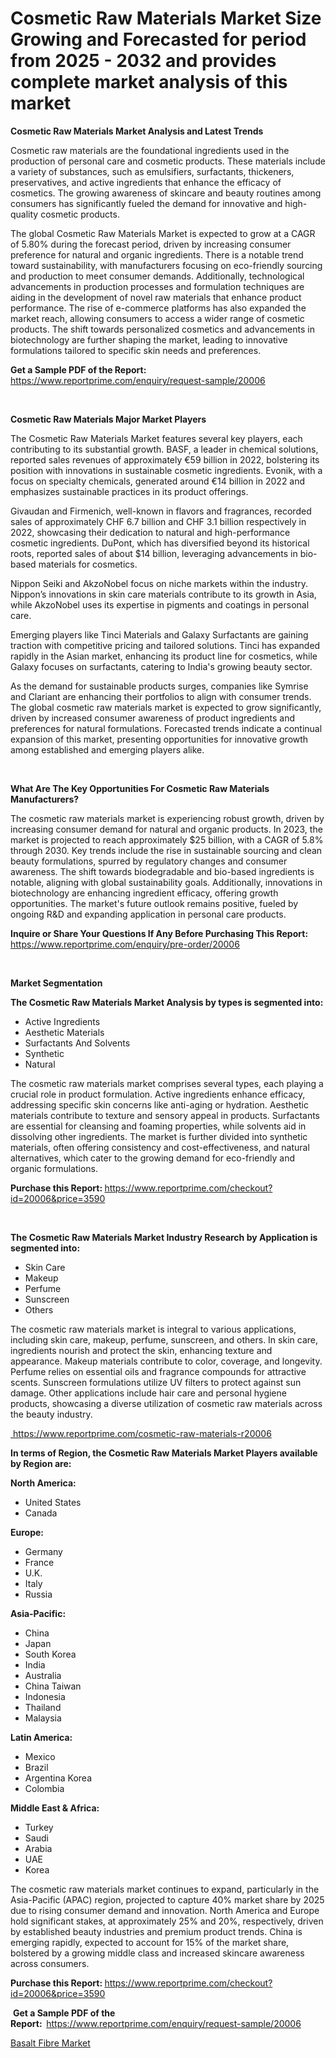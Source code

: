 <p><h1>Cosmetic Raw Materials Market Size Growing and Forecasted for period from 2025 - 2032 and provides complete market analysis of this market</h1></p><p><strong>Cosmetic Raw Materials Market Analysis and Latest Trends</strong></p>
<p><p>Cosmetic raw materials are the foundational ingredients used in the production of personal care and cosmetic products. These materials include a variety of substances, such as emulsifiers, surfactants, thickeners, preservatives, and active ingredients that enhance the efficacy of cosmetics. The growing awareness of skincare and beauty routines among consumers has significantly fueled the demand for innovative and high-quality cosmetic products.</p><p>The global Cosmetic Raw Materials Market is expected to grow at a CAGR of 5.80% during the forecast period, driven by increasing consumer preference for natural and organic ingredients. There is a notable trend toward sustainability, with manufacturers focusing on eco-friendly sourcing and production to meet consumer demands. Additionally, technological advancements in production processes and formulation techniques are aiding in the development of novel raw materials that enhance product performance. The rise of e-commerce platforms has also expanded the market reach, allowing consumers to access a wider range of cosmetic products. The shift towards personalized cosmetics and advancements in biotechnology are further shaping the market, leading to innovative formulations tailored to specific skin needs and preferences.</p></p>
<p><strong>Get a Sample PDF of the Report:&nbsp;</strong> <a href="https://www.reportprime.com/enquiry/request-sample/20006?utm_campaign=2531&utm_medium=2&utm_source=Github&utm_content=ia&utm_term=18032025&utm_id=cosmetic-raw-materials">https://www.reportprime.com/enquiry/request-sample/20006</a></p>
<p>&nbsp;</p>
<p><strong>Cosmetic Raw Materials Major Market Players</strong></p>
<p><p>The Cosmetic Raw Materials Market features several key players, each contributing to its substantial growth. BASF, a leader in chemical solutions, reported sales revenues of approximately €59 billion in 2022, bolstering its position with innovations in sustainable cosmetic ingredients. Evonik, with a focus on specialty chemicals, generated around €14 billion in 2022 and emphasizes sustainable practices in its product offerings.</p><p>Givaudan and Firmenich, well-known in flavors and fragrances, recorded sales of approximately CHF 6.7 billion and CHF 3.1 billion respectively in 2022, showcasing their dedication to natural and high-performance cosmetic ingredients. DuPont, which has diversified beyond its historical roots, reported sales of about $14 billion, leveraging advancements in bio-based materials for cosmetics.</p><p>Nippon Seiki and AkzoNobel focus on niche markets within the industry. Nippon’s innovations in skin care materials contribute to its growth in Asia, while AkzoNobel uses its expertise in pigments and coatings in personal care.</p><p>Emerging players like Tinci Materials and Galaxy Surfactants are gaining traction with competitive pricing and tailored solutions. Tinci has expanded rapidly in the Asian market, enhancing its product line for cosmetics, while Galaxy focuses on surfactants, catering to India's growing beauty sector.</p><p>As the demand for sustainable products surges, companies like Symrise and Clariant are enhancing their portfolios to align with consumer trends. The global cosmetic raw materials market is expected to grow significantly, driven by increased consumer awareness of product ingredients and preferences for natural formulations. Forecasted trends indicate a continual expansion of this market, presenting opportunities for innovative growth among established and emerging players alike.</p></p>
<p>&nbsp;</p>
<p><strong>What Are The Key Opportunities For Cosmetic Raw Materials Manufacturers?</strong></p>
<p><p>The cosmetic raw materials market is experiencing robust growth, driven by increasing consumer demand for natural and organic products. In 2023, the market is projected to reach approximately $25 billion, with a CAGR of 5.8% through 2030. Key trends include the rise in sustainable sourcing and clean beauty formulations, spurred by regulatory changes and consumer awareness. The shift towards biodegradable and bio-based ingredients is notable, aligning with global sustainability goals. Additionally, innovations in biotechnology are enhancing ingredient efficacy, offering growth opportunities. The market's future outlook remains positive, fueled by ongoing R&D and expanding application in personal care products.</p></p>
<p><strong>Inquire or Share Your Questions If Any Before Purchasing This Report:</strong> <a href="https://www.reportprime.com/enquiry/pre-order/20006?utm_campaign=2531&utm_medium=2&utm_source=Github&utm_content=ia&utm_term=18032025&utm_id=cosmetic-raw-materials">https://www.reportprime.com/enquiry/pre-order/20006</a></p>
<p>&nbsp;</p>
<p><strong>Market Segmentation</strong></p>
<p><strong>The Cosmetic Raw Materials Market Analysis by types is segmented into:</strong></p>
<p><ul><li>Active Ingredients</li><li>Aesthetic Materials</li><li>Surfactants And Solvents</li><li>Synthetic</li><li>Natural</li></ul></p>
<p><p>The cosmetic raw materials market comprises several types, each playing a crucial role in product formulation. Active ingredients enhance efficacy, addressing specific skin concerns like anti-aging or hydration. Aesthetic materials contribute to texture and sensory appeal in products. Surfactants are essential for cleansing and foaming properties, while solvents aid in dissolving other ingredients. The market is further divided into synthetic materials, often offering consistency and cost-effectiveness, and natural alternatives, which cater to the growing demand for eco-friendly and organic formulations.</p></p>
<p><strong>Purchase this Report:&nbsp;</strong><a href="https://www.reportprime.com/checkout?id=20006&price=3590&utm_campaign=2531&utm_medium=2&utm_source=Github&utm_content=ia&utm_term=18032025&utm_id=cosmetic-raw-materials">https://www.reportprime.com/checkout?id=20006&price=3590</a></p>
<p>&nbsp;</p>
<p><strong>The Cosmetic Raw Materials Market Industry Research by Application is segmented into:</strong></p>
<p><ul><li>Skin Care</li><li>Makeup</li><li>Perfume</li><li>Sunscreen</li><li>Others</li></ul></p>
<p><p>The cosmetic raw materials market is integral to various applications, including skin care, makeup, perfume, sunscreen, and others. In skin care, ingredients nourish and protect the skin, enhancing texture and appearance. Makeup materials contribute to color, coverage, and longevity. Perfume relies on essential oils and fragrance compounds for attractive scents. Sunscreen formulations utilize UV filters to protect against sun damage. Other applications include hair care and personal hygiene products, showcasing a diverse utilization of cosmetic raw materials across the beauty industry.</p></p>
<p><a href="https://www.reportprime.com/cosmetic-raw-materials-r20006?utm_campaign=2531&utm_medium=2&utm_source=Github&utm_content=ia&utm_term=18032025&utm_id=cosmetic-raw-materials">&nbsp;https://www.reportprime.com/cosmetic-raw-materials-r20006</a></p>
<p><strong>In terms of Region, the Cosmetic Raw Materials Market Players available by Region are:</strong></p>
<p>
    <p> <strong> North America: </strong>
        <ul>
            <li>United States</li>
            <li>Canada</li>
        </ul>
        </p> 
    <p> <strong> Europe: </strong>
        <ul>
            <li>Germany</li>
            <li>France</li>
            <li>U.K.</li>
            <li>Italy</li>
            <li>Russia</li>
        </ul>
        </p> 
    <p> <strong> Asia-Pacific: </strong>
        <ul>
            <li>China</li>
            <li>Japan</li>
            <li>South Korea</li>
            <li>India</li>
            <li>Australia</li>
            <li>China Taiwan</li>
            <li>Indonesia</li>
            <li>Thailand</li>
            <li>Malaysia</li>
        </ul>
        </p> 
    <p> <strong> Latin America: </strong>
        <ul>
            <li>Mexico</li>
            <li>Brazil</li>
            <li>Argentina Korea</li>
            <li>Colombia</li>
        </ul>
        </p> 
    <p> <strong> Middle East & Africa: </strong>
        <ul>
            <li>Turkey</li>
            <li>Saudi</li>
            <li>Arabia</li>
            <li>UAE</li>
            <li>Korea</li>
        </ul>
    </p>
    </p>
<p><p>The cosmetic raw materials market continues to expand, particularly in the Asia-Pacific (APAC) region, projected to capture 40% market share by 2025 due to rising consumer demand and innovation. North America and Europe hold significant stakes, at approximately 25% and 20%, respectively, driven by established beauty industries and premium product trends. China is emerging rapidly, expected to account for 15% of the market share, bolstered by a growing middle class and increased skincare awareness across consumers.</p></p>
<p><strong>Purchase this Report: </strong><a href="https://www.reportprime.com/checkout?id=20006&price=3590&utm_campaign=2531&utm_medium=2&utm_source=Github&utm_content=ia&utm_term=18032025&utm_id=cosmetic-raw-materials">https://www.reportprime.com/checkout?id=20006&price=3590</a></p>
<p>&nbsp;<strong>Get a Sample PDF of the Report:&nbsp;&nbsp;</strong><a href="https://www.reportprime.com/enquiry/request-sample/20006?utm_campaign=2531&utm_medium=2&utm_source=Github&utm_content=ia&utm_term=18032025&utm_id=cosmetic-raw-materials">https://www.reportprime.com/enquiry/request-sample/20006</a></p>
<p><strong></strong></p>
<p><p><a href="https://github.com/janraimondo83/Market-Research-Report-List-1/blob/main/basalt-fibre-market.md?utm_campaign=2531&utm_medium=2&utm_source=Github&utm_content=ia&utm_term=18032025&utm_id=cosmetic-raw-materials">Basalt Fibre Market</a></p></p>